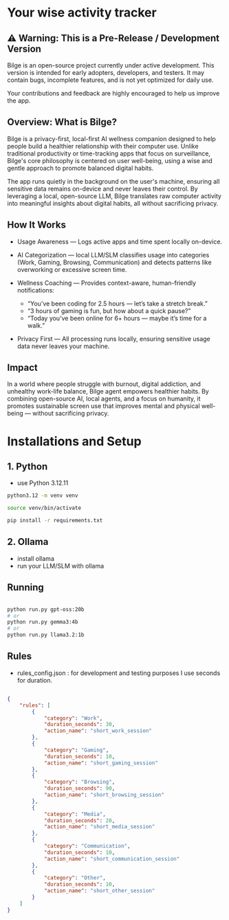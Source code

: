 # Your wise activity tracker


## ⚠️ Warning: This is a Pre-Release / Development Version

Bilge is an open-source project currently under active development. This version is intended for early adopters, developers, and testers. It may contain bugs, incomplete features, and is not yet optimized for daily use.

Your contributions and feedback are highly encouraged to help us improve the app.

## Overview: What is Bilge?

Bilge is a privacy-first, local-first AI wellness companion designed to help people build a healthier relationship with their computer use. Unlike traditional productivity or time-tracking apps that focus on surveillance, Bilge's core philosophy is centered on user well-being, using a wise and gentle approach to promote balanced digital habits.

The app runs quietly in the background on the user's machine, ensuring all sensitive data remains on-device and never leaves their control. By leveraging a local, open-source LLM, Bilge translates raw computer activity into meaningful insights about digital habits, all without sacrificing privacy.


## How It Works

- Usage Awareness — Logs active apps and time spent locally on-device.

- AI Categorization — local LLM/SLM classifies usage into categories (Work, Gaming, Browsing, Communication) and detects patterns like overworking or excessive screen time.

- Wellness Coaching — Provides context-aware, human-friendly notifications:
    - “You’ve been coding for 2.5 hours — let’s take a stretch break.”
    - “3 hours of gaming is fun, but how about a quick pause?”
    - “Today you’ve been online for 6+ hours — maybe it’s time for a walk.”

- Privacy First — All processing runs locally, ensuring sensitive usage data never leaves your machine.

## Impact

In a world where people struggle with burnout, digital addiction, and unhealthy work-life balance, Bilge agent empowers healthier habits. By combining open-source AI, local agents, and a focus on humanity, it promotes sustainable screen use that improves mental and physical well-being — without sacrificing privacy.

# Installations and Setup

## 1. Python
- use Python 3.12.11

```bash
python3.12 -m venv venv

source venv/bin/activate

pip install -r requirements.txt

```

## 2. Ollama
- install ollama
- run your LLM/SLM with ollama

## Running

```bash

python run.py gpt-oss:20b
# or
python run.py gemma3:4b
# or
python run.py llama3.2:1b

```

## Rules
- rules_config.json : for development and testing purposes I use seconds for duration.

```json

{
    "rules": [
        {
            "category": "Work",
            "duration_seconds": 30,
            "action_name": "short_work_session"
        },
        {
            "category": "Gaming",
            "duration_seconds": 10,
            "action_name": "short_gaming_session"
        },
        {
            "category": "Browsing",
            "duration_seconds": 90,
            "action_name": "short_browsing_session"
        },
        {
            "category": "Media",
            "duration_seconds": 20,
            "action_name": "short_media_session"
        },
        {
            "category": "Communication",
            "duration_seconds": 10,
            "action_name": "short_communication_session"
        },
        {
            "category": "Other",
            "duration_seconds": 10,
            "action_name": "short_other_session"
        }
    ]
}
```

